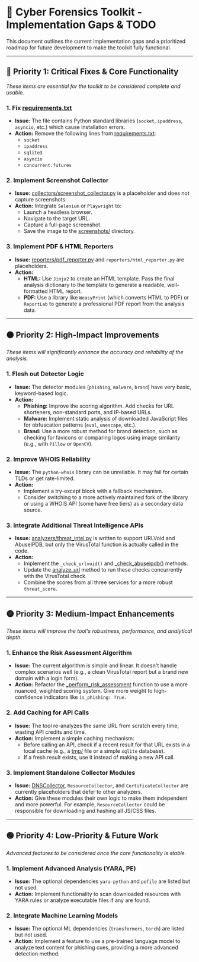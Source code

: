 # 📝 Cyber Forensics Toolkit - Implementation Gaps & TODO

This document outlines the current implementation gaps and a prioritized roadmap for future development to make the toolkit fully functional.

---

## 🔴 Priority 1: Critical Fixes & Core Functionality

*These items are essential for the toolkit to be considered complete and usable.*

### 1. **Fix [requirements.txt](cci:7://file:///d:/Github/cyber_forensics-main/requirements.txt:0:0-0:0)**
- **Issue:** The file contains Python standard libraries (`socket`, `ipaddress`, `asyncio`, etc.) which cause installation errors.
- **Action:** Remove the following lines from [requirements.txt](cci:7://file:///d:/Github/cyber_forensics-main/requirements.txt:0:0-0:0):
  - `socket`
  - `ipaddress`
  - `sqlite3`
  - `asyncio`
  - `concurrent.futures`

### 2. **Implement Screenshot Collector**
- **Issue:** [collectors/screenshot_collector.py](cci:7://file:///d:/Github/cyber_forensics-main/collectors/screenshot_collector.py:0:0-0:0) is a placeholder and does not capture screenshots.
- **Action:** Integrate `Selenium` or `Playwright` to:
  - Launch a headless browser.
  - Navigate to the target URL.
  - Capture a full-page screenshot.
  - Save the image to the [screenshots/](cci:7://file:///d:/Github/cyber_forensics-main/screenshots:0:0-0:0) directory.

### 3. **Implement PDF & HTML Reporters**
- **Issue:** [reporters/pdf_reporter.py](cci:7://file:///d:/Github/cyber_forensics-main/reporters/pdf_reporter.py:0:0-0:0) and `reporters/html_reporter.py` are placeholders.
- **Action:**
  - **HTML:** Use `Jinja2` to create an HTML template. Pass the final analysis dictionary to the template to generate a readable, well-formatted HTML report.
  - **PDF:** Use a library like `WeasyPrint` (which converts HTML to PDF) or `ReportLab` to generate a professional PDF report from the analysis data.

---

## 🟠 Priority 2: High-Impact Improvements

*These items will significantly enhance the accuracy and reliability of the analysis.*

### 1. **Flesh out Detector Logic**
- **Issue:** The detector modules (`phishing`, `malware`, `brand`) have very basic, keyword-based logic.
- **Action:**
  - **Phishing:** Improve the scoring algorithm. Add checks for URL shorteners, non-standard ports, and IP-based URLs.
  - **Malware:** Implement static analysis of downloaded JavaScript files for obfuscation patterns (`eval`, `unescape`, etc.).
  - **Brand:** Use a more robust method for brand detection, such as checking for favicons or comparing logos using image similarity (e.g., with `Pillow` or `OpenCV`).

### 2. **Improve WHOIS Reliability**
- **Issue:** The `python-whois` library can be unreliable. It may fail for certain TLDs or get rate-limited.
- **Action:**
  - Implement a try-except block with a fallback mechanism.
  - Consider switching to a more actively maintained fork of the library or using a WHOIS API (some have free tiers) as a secondary data source.

### 3. **Integrate Additional Threat Intelligence APIs**
- **Issue:** [analyzers/threat_intel.py](cci:7://file:///d:/Github/cyber_forensics-main/analyzers/threat_intel.py:0:0-0:0) is written to support URLVoid and AbuseIPDB, but only the VirusTotal function is actually called in the code.
- **Action:**
  - Implement the `_check_urlvoid()` and [_check_abuseipdb()](cci:1://file:///d:/Github/cyber_forensics-main/analyzers/threat_intel.py:292:4-333:21) methods.
  - Update the [analyze_url](cci:1://file:///d:/Github/cyber_forensics-main/analyzers/threat_intel.py:58:4-84:21) method to run these checks concurrently with the VirusTotal check.
  - Combine the scores from all three services for a more robust `threat_score`.

---

## 🟡 Priority 3: Medium-Impact Enhancements

*These items will improve the tool's robustness, performance, and analytical depth.*

### 1. **Enhance the Risk Assessment Algorithm**
- **Issue:** The current algorithm is simple and linear. It doesn't handle complex scenarios well (e.g., a clean VirusTotal report but a brand new domain with a login form).
- **Action:** Refactor the [_perform_risk_assessment](cci:1://file:///d:/Github/cyber_forensics-main/main_analyzer.py:419:4-523:9) function to use a more nuanced, weighted scoring system. Give more weight to high-confidence indicators like `is_phishing: True`.

### 2. **Add Caching for API Calls**
- **Issue:** The tool re-analyzes the same URL from scratch every time, wasting API credits and time.
- **Action:** Implement a simple caching mechanism:
  - Before calling an API, check if a recent result for that URL exists in a local cache (e.g., a [tmp/](cci:7://file:///d:/Github/cyber_forensics-main/tmp:0:0-0:0) file or a simple `sqlite` database).
  - If a fresh result exists, use it instead of making a new API call.

### 3. **Implement Standalone Collector Modules**
- **Issue:** [DNSCollector](cci:2://file:///d:/Github/cyber_forensics-main/collectors/dns_collector.py:15:0-37:21), `ResourceCollector`, and `CertificateCollector` are currently placeholders that defer to other analyzers.
- **Action:** Give these modules their own logic to make them independent and more powerful. For example, `ResourceCollector` could be responsible for downloading and hashing all JS/CSS files.

---

## 🟢 Priority 4: Low-Priority & Future Work

*Advanced features to be considered once the core functionality is stable.*

### 1. **Implement Advanced Analysis (YARA, PE)**
- **Issue:** The optional dependencies `yara-python` and `pefile` are listed but not used.
- **Action:** Implement functionality to scan downloaded resources with YARA rules or analyze executable files if any are found.

### 2. **Integrate Machine Learning Models**
- **Issue:** The optional ML dependencies (`transformers`, `torch`) are listed but not used.
- **Action:** Implement a feature to use a pre-trained language model to analyze text content for phishing cues, providing a more advanced detection method.